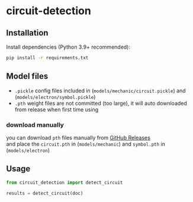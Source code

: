 # circuit-detection

## Installation

Install dependencies (Python 3.9+ recommended):

```bash
pip install -r requirements.txt
```

## Model files

- `.pickle` config files included in (`models/mechanic/circuit.pickle`) and (`models/electron/symbol.pickle`)
- `.pth` weight files are not committed (too large), it will auto downloaded from release when first time using

### download manually

you can download `pth` files manually from [GitHub Releases](https://github.com/CHENMENG-HAN/circuit-detection/releases)\
and place the `circuit.pth` in (`models/mechanic`) and `symbol.pth` in (`models/electron`)

## Usage

```python
from circuit_detection import detect_circuit

results = detect_circuit(doc)

```